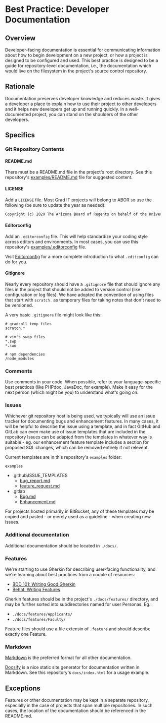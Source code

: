 # Best Practice: Developer Documentation

## Overview

Developer-facing documentation is essential for communicating information about how to begin development on a new project, or how a project is designed to be configured and used.
This best practice is designed to be a guide for repository-level documentation, i.e., the documentation which would live on the filesystem in the project's source control repository.


## Rationale

Documentation preserves developer knowledge and reduces waste.
It gives a developer a place to explain how to use their project to other developers and it helps new developers get up and running quickly.
In a well-documented project, you can stand on the shoulders of the other developers.


## Specifics

### Git Repository Contents

#### README.md

There must be a README.md file in the project's root directory.
See this repository's [examples/README.md](https://github.com/uazgraduatecollege/developer-essentials/blob/master/examples/README.md) file for suggested content.

#### LICENSE

Add a `LICENSE` file.
Most Grad IT projects will belong to ABOR so use the following (be sure to update the year as needed):

```txt
Copyright (c) 2020 The Arizona Board of Regents on behalf of the University of Arizona - All Rights Reserved.
```

#### Editorconfig

Add an `.editorconfig` file. This will help standardize your coding style across editors and environments.
In most cases, you can use this repository's [examples/.editorconfig](https://github.com/uazgraduatecollege/developer-essentials/blob/master/examples/.editorconfig) file.

Visit [Editorconfig](https://editorconfig.org/) for a more complete introduction to what `.editconfig` can do for you.

#### Gitignore

Nearly every repository should have a `.gitignore` file that should ignore any files in the project that should not be added to version control (like configuration or log files).
We have adopted the convention of using files that start with `scratch.` as temporary files for taking notes that don't need to be versioned.

A very basic `.gitignore` file might look like this:
```.gitignore
# gradcoll temp files
scratch.*

# vim's swap files
*.swp
*.swo

# npm dependencies
/node_modules
```

### Comments

Use comments in your code.
When possible, refer to your language-specific best practices (like PHPdoc, JavaDoc, for example).
Make it easy for the next person (which might be you) to understand what's going on.

### Issues

Whichever git repository host is being used, we typically will use an issue tracker for documenting bugs and enhancement features.
In many cases, it will be helpful to describe the issue using a template, and in fact GitHub and GitLab can even make use of issue templates that are included in the repository
Issues can be adapted from the templates in whatever way is suitable - eg. our enhancement feature template includes a section for proposed SQL changes, which can be removed entirely if not relevent.

Current templates are in this repository's `examples` folder:

`examples`
  - .github\ISSUE_TEMPLATES
    - [bug_report.md](https://github.com/uazgraduatecollege/developer-essentials/blob/master/examples/.github/ISSUE_TEMPLATES/bug_report.md)
    - [feature_request.md](https://github.com/uazgraduatecollege/developer-essentials/blob/master/examples/.github/ISSUE_TEMPLATES/feature_request.md)
  - .gitlab
    - [Bug.md](https://github.com/uazgraduatecollege/developer-essentials/blob/master/examples/.gitlab/Bug.md)
    - [Enhancement.md](https://github.com/uazgraduatecollege/developer-essentials/blob/master/examples/.gitlab/Enhancement.md)

For projects hosted primarily in BitBucket, any of these templates may be copied and pasted - or merely used as a guideline - when creating new issues.

### Additional documentation

Additional documentation should be located in `./docs/`.

### Features

We're starting to use Gherkin for describing user-facing functionality, and we're learning about best practices from a couple of resources:

 - [BDD 101: Writing Good Gherkin](https://automationpanda.com/2017/01/30/bdd-101-writing-good-gherkin/)
 - [Behat: Writing Features](http://docs.behat.org/en/v2.5/guides/1.gherkin.html)

Gherkin features should be in the project's `./docs/features/` directory, and may be further sorted into subdirectories named for user Personas.
Eg.:
 - `./docs/features/Applicants/`
 - `./docs/features/Faculty/`

Feature files should use a file extensin of `.feature` and should describe exactly one Feature.

### Markdown

[Markdown](http://commonmark.org) is the preferred format for all other documentation.

[Docsify](https://docsify.js.org/#/) is a nice static site generator for documentation written in Markdown.
See this repository's `docs/index.html` for a usage example.


## Exceptions

Features or other documentation may be kept in a separate repository, especially in the case of projects that span multiple repositories.
In such cases, the location of the documentation should be referenced in the README.md.
